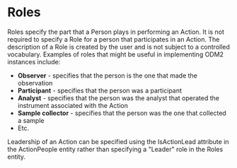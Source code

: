 Roles
=====

Roles specify the part that a Person plays in performing an Action. It is not required to specify a Role for a person that participates in an Action. The description of a Role is created by the user and is not subject to a controlled vocabulary. Examples of roles that might be useful in implementing ODM2 instances include:

* **Observer** - specifies that the person is the one that made the observation
* **Participant** - specifies that the person was a participant
* **Analyst** - specifies that the person was the analyst that operated the instrument associated with the Action
* **Sample collector** - specifies that the person was the one that collected a sample
* Etc.

Leadership of an Action can be specified using the IsActionLead attribute in the ActionPeople entity rather than specifying a "Leader" role in the Roles entity.
